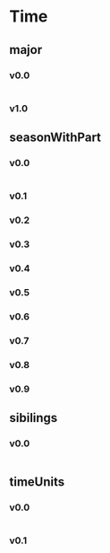 # Time
## major

### v0.0
~~~

~~~
### v1.0

## seasonWithPart

### v0.0
~~~

~~~
### v0.1

### v0.2

### v0.3

### v0.4

### v0.5

### v0.6

### v0.7

### v0.8

### v0.9

## sibilings

### v0.0
~~~

~~~

## timeUnits

### v0.0
~~~

~~~
### v0.1
